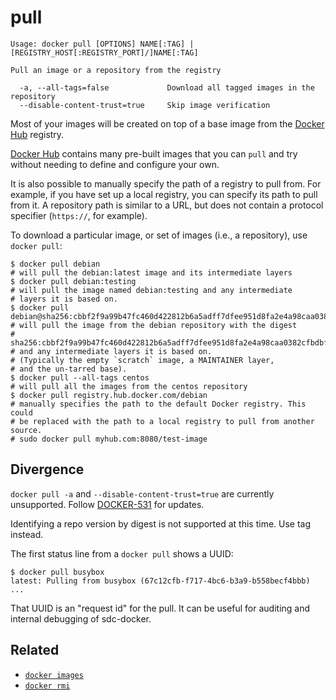 # pull

    Usage: docker pull [OPTIONS] NAME[:TAG] | [REGISTRY_HOST[:REGISTRY_PORT]/]NAME[:TAG]

    Pull an image or a repository from the registry

      -a, --all-tags=false             Download all tagged images in the repository
      --disable-content-trust=true     Skip image verification

Most of your images will be created on top of a base image from the
[Docker Hub](https://hub.docker.com) registry.

[Docker Hub](https://hub.docker.com) contains many pre-built images that you
can `pull` and try without needing to define and configure your own.

It is also possible to manually specify the path of a registry to pull from.
For example, if you have set up a local registry, you can specify its path to
pull from it. A repository path is similar to a URL, but does not contain
a protocol specifier (`https://`, for example).

To download a particular image, or set of images (i.e., a repository),
use `docker pull`:

    $ docker pull debian
    # will pull the debian:latest image and its intermediate layers
    $ docker pull debian:testing
    # will pull the image named debian:testing and any intermediate
    # layers it is based on.
    $ docker pull debian@sha256:cbbf2f9a99b47fc460d422812b6a5adff7dfee951d8fa2e4a98caa0382cfbdbf
    # will pull the image from the debian repository with the digest
    # sha256:cbbf2f9a99b47fc460d422812b6a5adff7dfee951d8fa2e4a98caa0382cfbdbf
    # and any intermediate layers it is based on.
    # (Typically the empty `scratch` image, a MAINTAINER layer,
    # and the un-tarred base).
    $ docker pull --all-tags centos
    # will pull all the images from the centos repository
    $ docker pull registry.hub.docker.com/debian
    # manually specifies the path to the default Docker registry. This could
    # be replaced with the path to a local registry to pull from another source.
    # sudo docker pull myhub.com:8080/test-image

## Divergence

`docker pull -a` and `--disable-content-trust=true` are currently unsupported.
Follow [DOCKER-531](http://smartos.org/bugview/DOCKER-531) for updates.

Identifying a repo version by digest is not supported at this time. Use tag instead.

The first status line from a `docker pull` shows a UUID:

    $ docker pull busybox
    latest: Pulling from busybox (67c12cfb-f717-4bc6-b3a9-b558becf4bbb)
    ...

That UUID is an "request id" for the pull. It can be useful for auditing
and internal debugging of sdc-docker.


## Related

- [`docker images`](../commands/images.md)
- [`docker rmi`](../commands/rmi.md)
